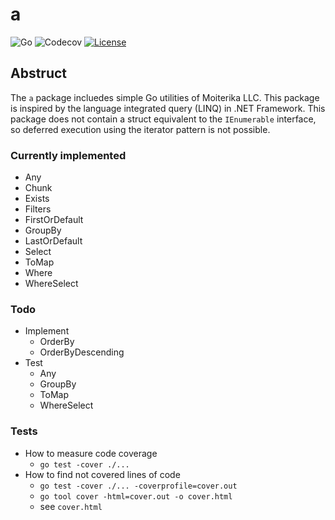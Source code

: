 # a

<!-- coverage color = red ＜ 65% ≦ yellow ＜ 85%　≦ green -->

![Go](https://img.shields.io/badge/-Go-76E1FE.svg?logo=go&style=plastic) 
![Codecov](https://img.shields.io/badge/coverage-72.6%-yellow) 
[![License](https://img.shields.io/badge/license-MIT-blue)](https://github.com/Moiterika/a/blob/main/LICENSE) 

## Abstruct

The `a` package incluedes simple Go utilities of Moiterika LLC. 
This package is inspired by the language integrated query (LINQ) in .NET Framework. 
This package does not contain a struct equivalent to the `IEnumerable` interface, so deferred execution using the iterator pattern is not possible. 

### Currently implemented

- Any
- Chunk
- Exists
- Filters
- FirstOrDefault
- GroupBy
- LastOrDefault
- Select
- ToMap
- Where
- WhereSelect

### Todo

- Implement
  - OrderBy
  - OrderByDescending
- Test
  - Any
  - GroupBy
  - ToMap
  - WhereSelect

### Tests

- How to measure code coverage
  - `go test -cover ./...`
- How to find not covered lines of code
  - `go test -cover ./... -coverprofile=cover.out`
  - `go tool cover -html=cover.out -o cover.html`
  - see `cover.html`
